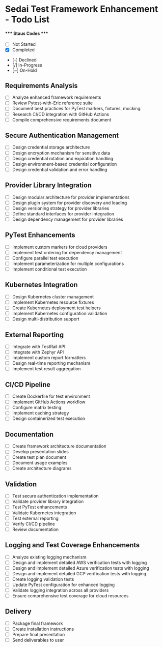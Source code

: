 # Sedai Test Framework Enhancement - Todo List

#### *** Staus Codes ***
- [ ] Not Started
- [x] Completed
- [-] Declined
- [/] In-Progress
- [~] On-Hold

## Requirements Analysis
- [ ] Analyze enhanced framework requirements
- [ ] Review Pytest-with-Eric reference suite
- [ ] Document best practices for PyTest markers, fixtures, mocking
- [ ] Research CI/CD integration with GitHub Actions
- [ ] Compile comprehensive requirements document

## Secure Authentication Management
- [ ] Design credential storage architecture
- [ ] Design encryption mechanism for sensitive data
- [ ] Design credential rotation and expiration handling
- [ ] Design environment-based credential configuration
- [ ] Design credential validation and error handling

## Provider Library Integration
- [ ] Design modular architecture for provider implementations
- [ ] Design plugin system for provider discovery and loading
- [ ] Design versioning strategy for provider libraries
- [ ] Define standard interfaces for provider integration
- [ ] Design dependency management for provider libraries

## PyTest Enhancements
- [ ] Implement custom markers for cloud providers
- [ ] Implement test ordering for dependency management
- [ ] Configure parallel test execution
- [ ] Implement parameterization for multiple configurations
- [ ] Implement conditional test execution

## Kubernetes Integration
- [ ] Design Kubernetes cluster management
- [ ] Implement Kubernetes resource fixtures
- [ ] Create Kubernetes deployment test helpers
- [ ] Implement Kubernetes configuration validation
- [ ] Design multi-distribution support

## External Reporting
- [ ] Integrate with TestRail API
- [ ] Integrate with Zephyr API
- [ ] Implement custom report formatters
- [ ] Design real-time reporting mechanism
- [ ] Implement test result aggregation

## CI/CD Pipeline
- [ ] Create Dockerfile for test environment
- [ ] Implement GitHub Actions workflow
- [ ] Configure matrix testing
- [ ] Implement caching strategy
- [ ] Design containerized test execution

## Documentation
- [ ] Create framework architecture documentation
- [ ] Develop presentation slides
- [ ] Create test plan document
- [ ] Document usage examples
- [ ] Create architecture diagrams

## Validation
- [ ] Test secure authentication implementation
- [ ] Validate provider library integration
- [ ] Test PyTest enhancements
- [ ] Validate Kubernetes integration
- [ ] Test external reporting
- [ ] Verify CI/CD pipeline
- [ ] Review documentation

## Logging and Test Coverage Enhancements
- [ ] Analyze existing logging mechanism
- [ ] Design and implement detailed AWS verification tests with logging
- [ ] Design and implement detailed Azure verification tests with logging
- [ ] Design and implement detailed GCP verification tests with logging
- [ ] Create logging validation tests
- [ ] Update PyTest configuration for enhanced logging
- [ ] Validate logging integration across all providers
- [ ] Ensure comprehensive test coverage for cloud resources

## Delivery
- [ ] Package final framework
- [ ] Create installation instructions
- [ ] Prepare final presentation
- [ ] Send deliverables to user
